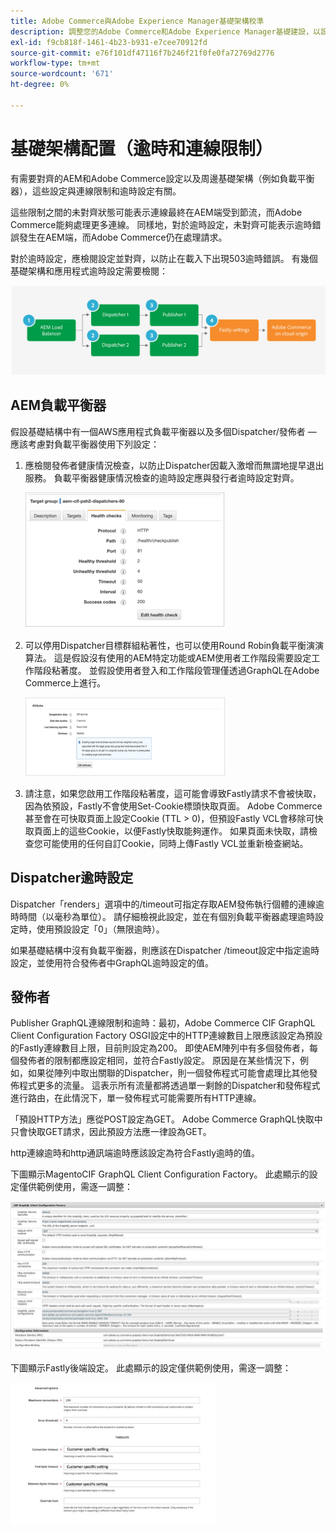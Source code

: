 ```yaml
---
title: Adobe Commerce與Adobe Experience Manager基礎架構校準
description: 調整您的Adobe Commerce和Adobe Experience Manager基礎建設，以設定可接受的逾時和連線限制。
exl-id: f9cb818f-1461-4b23-b931-e7cee70912fd
source-git-commit: e76f101df47116f7b246f21f0fe0fa72769d2776
workflow-type: tm+mt
source-wordcount: '671'
ht-degree: 0%

---
```


# 基礎架構配置（逾時和連線限制）

有需要對齊的AEM和Adobe Commerce設定以及周邊基礎架構（例如負載平衡器），這些設定與連線限制和逾時設定有關。

這些限制之間的未對齊狀態可能表示連線最終在AEM端受到節流，而Adobe Commerce能夠處理更多連線。 同樣地，對於逾時設定，未對齊可能表示逾時錯誤發生在AEM端，而Adobe Commerce仍在處理請求。

對於逾時設定，應檢閱設定並對齊，以防止在載入下出現503逾時錯誤。 有幾個基礎架構和應用程式逾時設定需要檢閱：

![說明AEM逾時和連線限制的編號圖表](../assets/commerce-at-scale/timeout-settings.svg)

## AEM負載平衡器

假設基礎結構中有一個AWS應用程式負載平衡器以及多個Dispatcher/發佈者 — 應該考慮對負載平衡器使用下列設定：

1. 應檢閱發佈者健康情況檢查，以防止Dispatcher因載入激增而無謂地提早退出服務。 負載平衡器健康情況檢查的逾時設定應與發行者逾時設定對齊。

   ![顯示AEM負載平衡器健康情況檢查的熒幕擷圖](../assets/commerce-at-scale/health-checks.png)

1. 可以停用Dispatcher目標群組粘著性，也可以使用Round Robin負載平衡演演算法。 這是假設沒有使用的AEM特定功能或AEM使用者工作階段需要設定工作階段粘著度。 並假設使用者登入和工作階段管理僅透過GraphQL在Adobe Commerce上進行。

   ![顯示AEM工作階段粘著度屬性的熒幕擷圖](../assets/commerce-at-scale/session-stickiness.png)

1. 請注意，如果您啟用工作階段粘著度，這可能會導致Fastly請求不會被快取，因為依預設，Fastly不會使用Set-Cookie標頭快取頁面。 Adobe Commerce甚至會在可快取頁面上設定Cookie (TTL > 0)，但預設Fastly VCL會移除可快取頁面上的這些Cookie，以便Fastly快取能夠運作。 如果頁面未快取，請檢查您可能使用的任何自訂Cookie，同時上傳Fastly VCL並重新檢查網站。

## Dispatcher逾時設定

Dispatcher「renders」選項中的/timeout可指定存取AEM發佈執行個體的連線逾時時間（以毫秒為單位）。 請仔細檢視此設定，並在有個別負載平衡器處理逾時設定時，使用預設設定「0」（無限逾時）。

如果基礎結構中沒有負載平衡器，則應該在Dispatcher /timeout設定中指定逾時設定，並使用符合發佈者中GraphQL逾時設定的值。

## 發佈者

Publisher GraphQL連線限制和逾時：最初，Adobe Commerce CIF GraphQL Client Configuration Factory OSGI設定中的HTTP連線數目上限應該設定為預設的Fastly連線數目上限，目前則設定為200。 即使AEM陣列中有多個發佈者，每個發佈者的限制都應設定相同，並符合Fastly設定。 原因是在某些情況下，例如，如果從陣列中取出關聯的Dispatcher，則一個發佈程式可能會處理比其他發佈程式更多的流量。 這表示所有流量都將透過單一剩餘的Dispatcher和發佈程式進行路由，在此情況下，單一發佈程式可能需要所有HTTP連線。

「預設HTTP方法」應從POST設定為GET。 Adobe Commerce GraphQL快取中只會快取GET請求，因此預設方法應一律設為GET。

http連線逾時和http通訊端逾時應該設定為符合Fastly逾時的值。

下圖顯示MagentoCIF GraphQL Client Configuration Factory。 此處顯示的設定僅供範例使用，需逐一調整：

![Commerce Integration Framework組態設定熒幕擷圖](../assets/commerce-at-scale/cif-config.png)

下圖顯示Fastly後端設定。 此處顯示的設定僅供範例使用，需逐一調整：

![Fastly的Commerce管理員設定熒幕擷圖](../assets/commerce-at-scale/cif-config-advanced.png)
